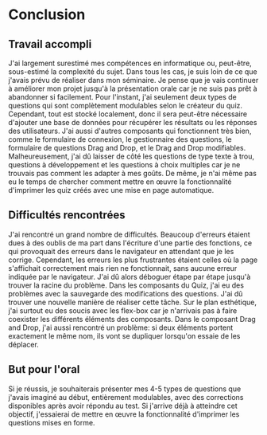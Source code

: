 # Conclusion

## Travail accompli

J'ai largement surestimé mes compétences en informatique ou, peut-être, sous-estimé la complexité du sujet. Dans tous les cas, je suis loin de ce que j'avais prévu de réaliser dans mon séminaire. Je pense que je vais continuer à améliorer mon projet jusqu'à la présentation orale car je ne suis pas prêt à abandonner si facilement. Pour l'instant, j'ai seulement deux types de questions qui sont complètement modulables selon le créateur du quiz. Cependant, tout est stocké localement, donc il sera peut-être nécessaire d'ajouter une base de données pour récupérer les résultats ou les réponses des utilisateurs. J'ai aussi d'autres composants qui fonctionnent très bien, comme le formulaire de connexion, le gestionnaire des questions, le formulaire de questions Drag and Drop, et le Drag and Drop modifiables. Malheureusement, j'ai dû laisser de côté les questions de type texte à trou, questions à développement et les questions à choix multiples car je ne trouvais pas comment les adapter à mes goûts. De même, je n'ai même pas eu le temps de chercher comment mettre en œuvre la fonctionnalité d'imprimer les quiz créés avec une mise en page automatique.

## Difficultés rencontrées 

J'ai rencontré un grand nombre de difficultés. Beaucoup d'erreurs étaient dues à des oublis de ma part dans l'écriture d'une partie des fonctions, ce qui provoquait des erreurs dans le navigateur en attendant que je les corrige. Cependant, les erreurs les plus frustrantes étaient celles où la page s'affichait correctement mais rien ne fonctionnait, sans aucune erreur indiquée par le navigateur. J'ai dû alors déboguer étape par étape jusqu'à trouver la racine du problème. Dans les composants du Quiz, j'ai eu des problèmes avec la sauvegarde des modifications des questions. J'ai dû trouver une nouvelle manière de réaliser cette tâche. Sur le plan esthétique, j'ai surtout eu des soucis avec les flex-box car je n'arrivais pas à faire coexister les différents éléments des composants. Dans le composant Drag and Drop, j'ai aussi rencontré un problème: si deux éléments portent exactement le même nom, ils vont se dupliquer lorsqu'on essaie de les déplacer.

## But pour l'oral 

Si je réussis, je souhaiterais présenter mes 4-5 types de questions que j'avais imaginé au début, entièrement modulables, avec des corrections disponibles après avoir répondu au test. Si j'arrive déjà à atteindre cet objectif, j'essaierai de mettre en œuvre la fonctionnalité d'imprimer les questions mises en forme.
